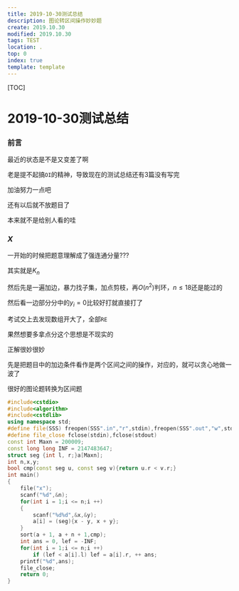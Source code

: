 ```yaml
---
title: 2019-10-30测试总结
description: 图论转区间操作妙妙题
create: 2019.10.30
modified: 2019.10.30
tags: TEST
location: .
top: 0
index: true
template: template
---
```


[TOC]

# 2019-10-30测试总结

### 前言

最近的状态是不是又变差了啊

老是提不起搞`OI`的精神，导致现在的测试总结还有3篇没有写完

加油努力一点吧

还有以后就不放题目了

本来就不是给别人看的哇

### $X$

一开始的时候把题意理解成了强连通分量???

其实就是$K_n$

然后先是一遍加边，暴力找子集，加点剪枝，再$O(n ^ 2)$判环，$n \leqslant 18$还是能过的

然后看一边部分分中的$y_i = 0$比较好打就直接打了

考试交上去发现数组开大了，全部`RE`

果然想要多拿点分这个思想是不现实的

正解很妙很妙

先是把题目中的加边条件看作是两个区间之间的操作，对应的，就可以贪心地做一波了

很好的图论题转换为区间题

```cpp
#include<cstdio>
#include<algorithm>
#include<cstdlib>
using namespace std;
#define file(SSS) freopen(SSS".in","r",stdin),freopen(SSS".out","w",stdout)
#define file_close fclose(stdin),fclose(stdout)
const int Maxn = 200009;
const long long INF = 2147483647;
struct seg {int l, r;}a[Maxn];
int n,x,y;
bool cmp(const seg u, const seg v){return u.r < v.r;}
int main() 
{
	file("x");
	scanf("%d",&n);
	for(int i = 1;i <= n;i ++)
	{
		scanf("%d%d",&x,&y);
		a[i] = (seg){x - y, x + y};
	}
	sort(a + 1, a + n + 1,cmp);
	int ans = 0, lef = -INF;
	for(int i = 1;i <= n;i ++)
		if (lef < a[i].l) lef = a[i].r, ++ ans;
	printf("%d",ans);
	file_close;
	return 0;
}
```

